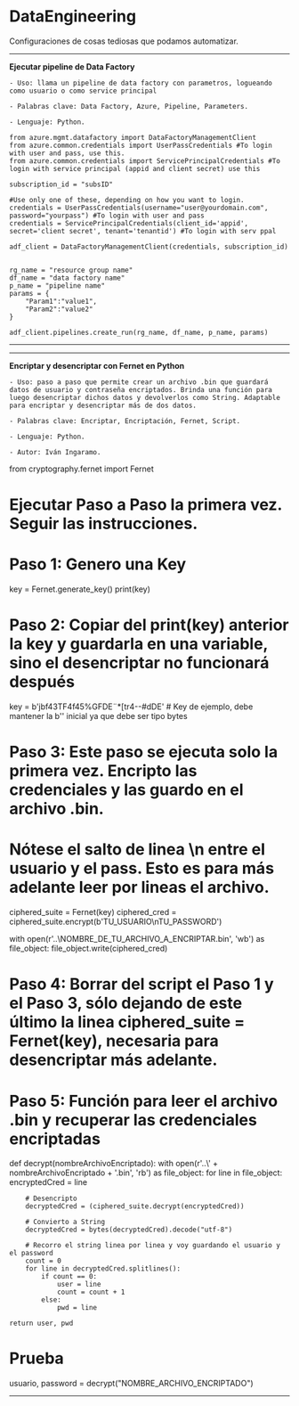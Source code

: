 # DataEngineering

Configuraciones de cosas tediosas que podamos automatizar.


-----------------
**Ejecutar pipeline de Data Factory**

	- Uso: llama un pipeline de data factory con parametros, logueando como usuario o como service principal

	- Palabras clave: Data Factory, Azure, Pipeline, Parameters.

	- Lenguaje: Python.
<pre><code>from azure.mgmt.datafactory import DataFactoryManagementClient
from azure.common.credentials import UserPassCredentials #To login with user and pass, use this.
from azure.common.credentials import ServicePrincipalCredentials #To login with service principal (appid and client secret) use this

subscription_id = "subsID"

#Use only one of these, depending on how you want to login.
credentials = UserPassCredentials(username="user@yourdomain.com", password="yourpass") #To login with user and pass
credentials = ServicePrincipalCredentials(client_id='appid', secret='client secret', tenant='tenantid') #To login with serv ppal

adf_client = DataFactoryManagementClient(credentials, subscription_id)


rg_name = "resource group name"
df_name = "data factory name"
p_name = "pipeline name"
params = {
    "Param1":"value1",
    "Param2":"value2"
}

adf_client.pipelines.create_run(rg_name, df_name, p_name, params)
</code></pre>

---------------------

---------------------
**Encriptar y desencriptar con Fernet en Python**

	- Uso: paso a paso que permite crear un archivo .bin que guardará datos de usuario y contraseña encriptados. Brinda una función para luego desencriptar dichos datos y devolverlos como String. Adaptable para encriptar y desencriptar más de dos datos.

	- Palabras clave: Encriptar, Encriptación, Fernet, Script.

	- Lenguaje: Python.
	
	- Autor: Iván Ingaramo.


from cryptography.fernet import Fernet

# Ejecutar Paso a Paso la primera vez. Seguir las instrucciones.

# Paso 1: Genero una Key

key = Fernet.generate_key()
print(key)

# Paso 2: Copiar del print(key) anterior la key y guardarla en una variable, sino el desencriptar no funcionará después

key = b'jbf43TF4f45%GFDE¨*[tr4--#dDE' # Key de ejemplo, debe mantener la b'' inicial ya que debe ser tipo bytes

# Paso 3: Este paso se ejecuta solo la primera vez. Encripto las credenciales y las guardo en el archivo .bin.
# Nótese el salto de linea \n entre el usuario y el pass. Esto es para más adelante leer por lineas el archivo.

ciphered_suite = Fernet(key)
ciphered_cred = ciphered_suite.encrypt(b'TU_USUARIO\nTU_PASSWORD')

with open(r'..\NOMBRE_DE_TU_ARCHIVO_A_ENCRIPTAR.bin', 'wb') as file_object:
    file_object.write(ciphered_cred)

# Paso 4: Borrar del script el Paso 1 y el Paso 3, sólo dejando de este último la linea ciphered_suite = Fernet(key), necesaria para desencriptar más adelante.

# Paso 5: Función para leer el archivo .bin y recuperar las credenciales encriptadas

def decrypt(nombreArchivoEncriptado):
    with open(r'..\\' + nombreArchivoEncriptado + '.bin', 'rb') as file_object:
        for line in file_object:
            encryptedCred = line
        
        # Desencripto
        decryptedCred = (ciphered_suite.decrypt(encryptedCred))
        
        # Convierto a String
        decryptedCred = bytes(decryptedCred).decode("utf-8")
        
        # Recorro el string linea por linea y voy guardando el usuario y el password
        count = 0
        for line in decryptedCred.splitlines():
            if count == 0:
                user = line
                count = count + 1
            else:
                pwd = line
                
    return user, pwd

# Prueba
usuario, password = decrypt("NOMBRE_ARCHIVO_ENCRIPTADO")

---------------------
